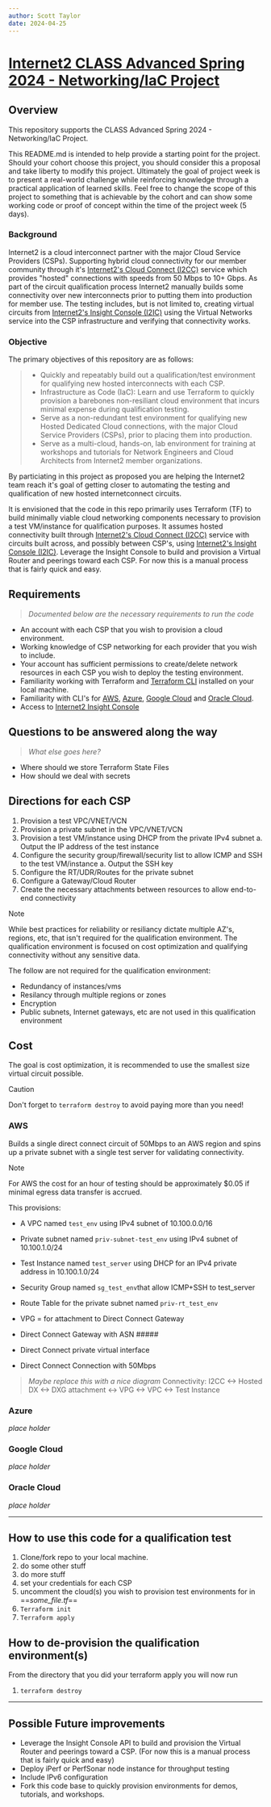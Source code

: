 ```yaml
---
author: Scott Taylor
date: 2024-04-25
---
```

# [Internet2 CLASS Advanced Spring 2024 - Networking/IaC Project](https://github.com/Internet2/class-adv-spr2024-proj1)

## Overview

This repository supports the CLASS Advanced Spring 2024 - Networking/IaC Project.

This README.md is intended to help provide a starting point for the project. Should your cohort choose this project, you should consider this a proposal and take liberty to modify this project. Ultimately the goal of project week is to present a real-world challenge while reinforcing knowledge through a practical application of learned skills. Feel free to change the scope of this project to something that is achievable by the cohort and can show some working code or proof of concept within the time of the project week (5 days).

### Background

Internet2 is a cloud interconnect partner with the major Cloud Service Providers (CSPs). Supporting hybrid cloud connectivity for our member community through it's [Internet2's Cloud Connect (I2CC)](https://internet2.edu/services/cloud-connect/) service which provides "hosted" connections with speeds from 50 Mbps to 10+ Gbps. As part of the circuit qualification process Internet2 manually builds some connectivity over new interconnects prior to putting them into production for member use. The testing includes, but is not limited to, creating virtual circuits from [Internet2's Insight Console (I2IC)](https://console.internet2.edu/) using the Virtual Networks service into the CSP infrastructure and verifying that connectivity works.

### Objective

The primary objectives of this repository are as follows:

> - Quickly and repeatably build out a qualification/test environment for qualifying new hosted interconnects with each CSP.
> - Infrastructure as Code (IaC): Learn and use Terraform to quickly provision a barebones non-resiliant cloud environment that incurs minimal expense during qualification testing.
> - Serve as a non-redundant test environment for qualifying new Hosted Dedicated Cloud connections, with the major Cloud Service Providers (CSPs), prior to placing them into production.
> - Serve as a multi-cloud, hands-on, lab environment for training at workshops and tutorials for Network Engineers and Cloud Architects from Internet2 member organizations.

By particiating in this project as proposed you are helping the Internet2 team reach it's goal of getting closer to automating the testing and qualification of new hosted internetconnect circuits.

It is envisioned that the code in this repo primarily uses Terraform (TF) to build minimally viable cloud networking components necessary to provision a test VM/instance for qualification purposes. It assumes hosted connectivity built through [Internet2's Cloud Connect (I2CC)](https://internet2.edu/services/cloud-connect/) service with circuits built across, and possibly between CSP's, using [Internet2's Insight Console (I2IC)](https://console.internet2.edu/). Leverage the Insight Console to build and provision a Virtual Router and peerings toward each CSP. For now this is a manual process that is fairly quick and easy.

## Requirements

> *Documented below are the necessary requirements to run the code*

- An account with each CSP that you wish to provision a cloud environment.
- Working knowledge of CSP networking for each provider that you wish to include.
- Your account has sufficient permissions to create/delete network resources in each CSP you wish to deploy the testing environment.
- Familiarity working with Terraform and [Terraform CLI](https://developer.hashicorp.com/terraform/tutorials/aws-get-started/install-cli) installed on your local machine.
- Familiarity with CLI's for [AWS](https://docs.aws.amazon.com/cli/latest/userguide/getting-started-install.html), [Azure](https://learn.microsoft.com/en-us/cli/azure/install-azure-cli), [Google Cloud](https://cloud.google.com/sdk/docs/install) and [Oracle Cloud](https://docs.oracle.com/en-us/iaas/Content/API/SDKDocs/cliinstall.htm#Quickstart).
- Access to [Internet2 Insight Console](https://console.internet2.edu)

## Questions to be answered along the way

> *What else goes here?*

- Where should we store Terraform State Files
- How should we deal with secrets

## Directions for each CSP

1. Provision a test VPC/VNET/VCN
2. Provision a private subnet in the VPC/VNET/VCN
3. Provision a test VM/instance using DHCP from the private IPv4 subnet
    a. Output the IP address of the test instance
4. Configure the security group/firewall/security list to allow ICMP and SSH to the test VM/instance
    a. Output the SSH key
5. Configure the RT/UDR/Routes for the private subnet
6. Configure a Gateway/Cloud Router
7. Create the necessary attachments between resources to allow end-to-end connectivity

> [!NOTE]
> While best practices for reliability or resiliancy dictate multiple AZ's, regions, etc, that isn't required for the qualification environment. The qualification environment is focused on cost optimization and qualifying connectivity without any sensitive data.

The follow are not required for the qualification environment:

- Redundancy of instances/vms
- Resilancy through multiple regions or zones
- Encryption
- Public subnets, Internet gateways, etc are not used in this qualification environment

## Cost

The goal is cost optimization, it is recommended to use the smallest size virtual circuit possible.

> [!CAUTION]  
> Don't forget to `terraform destroy` to avoid paying more than you need!

### AWS

Builds a single direct connect circuit of 50Mbps to an AWS region and spins up a private subnet with a single test server for validating connectivity.

> [!NOTE]
> For AWS the cost for an hour of testing should be approximately $0.05 if minimal egress data transfer is accrued.

This provisions:

- A VPC named `test_env` using IPv4 subnet of 10.100.0.0/16
- Private subnet named `priv-subnet-test_env` using IPv4 subnet of 10.100.1.0/24
- Test Instance named `test_server` using DHCP for an IPv4 private address in 10.100.1.0/24
- Security Group named `sg_test_env`that allow ICMP+SSH to test_server
- Route Table for the private subnet named `priv-rt_test_env`

- VPG = for attachment to Direct Connect Gateway
- Direct Connect Gateway with ASN #####
- Direct Connect private virtual interface
- Direct Connect Connection with 50Mbps

> *Maybe replace this with a nice diagram*
Connectivity: I2CC <-> Hosted DX <-> DXG attachment <-> VPG <-> VPC <-> Test Instance

### Azure

*place holder*

### Google Cloud

*place holder*

### Oracle Cloud

*place holder*

---

## How to use this code for a qualification test

1. Clone/fork repo to your local machine.
2. do some other stuff
3. do more stuff
4. set your credentials for each CSP
5. uncomment the cloud(s) you wish to provision test environments for in ==_some\_file.tf_==
6. `Terraform init`
7. `Terraform apply`

## How to de-provision the qualification environment(s)

From the directory that you did your terraform apply you will now run

1. `terraform destroy`

---

## Possible Future improvements

- Leverage the Insight Console API to build and provision the Virtual Router and peerings toward a CSP. (For now this is a manual process that is fairly quick and easy)
- Deploy iPerf or PerfSonar node instance for throughput testing
- Include IPv6 configuration
- Fork this code base to quickly provision environments for demos, tutorials, and workshops.
